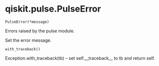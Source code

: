 <span id="qiskit-pulse-pulseerror" />

# qiskit.pulse.PulseError

`PulseError(*message)`

Errors raised by the pulse module.

Set the error message.

`with_traceback()`

Exception.with\_traceback(tb) – set self.\_\_traceback\_\_ to tb and return self.
